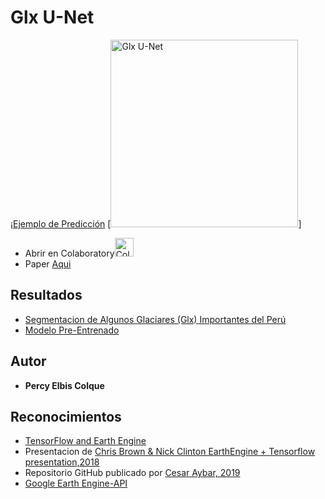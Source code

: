 # Glx U-Net
¡[Ejemplo de Predicción]("https://3.bp.blogspot.com/--G_YrgBPoGk/XYE9EK9Q-fI/AAAAAAAAA2c/1BzRjutg_oIuwF_qBHz5W3oc_XfZDKDigCLcBGAsYHQ/s400/glx2019.jpg")
[<img src="https://3.bp.blogspot.com/--G_YrgBPoGk/XYE9EK9Q-fI/AAAAAAAAA2c/1BzRjutg_oIuwF_qBHz5W3oc_XfZDKDigCLcBGAsYHQ/s400/glx2019.jpg" width ="300" hight = "400" alt="Glx U-Net"/>]
* Abrir en Colaboratory[<img src="https://colab.research.google.com/img/colab_favicon.ico" width ="30" hight = "40" alt="Colab"/>](https://colab.research.google.com/drive/1_3DaVTQbkjF4tJYNSI34u4RN23xENBvP)
* Paper [Aqui](https://arxiv.org/abs/1505.04597)
## Resultados
* [Segmentacion de Algunos Glaciares (Glx) Importantes del Perú](https://percyelbis.github.io/glx_unet/)
* [Modelo Pre-Entrenado](https://drive.google.com/open?id=1_1M9_zziF753YSVWEx3nKFZx0uJJtglk)
## Autor

* **Percy Elbis Colque**

## Reconocimientos
* [TensorFlow and Earth Engine](https://developers.google.com/earth-engine/tensorflow)
* Presentacion de [Chris Brown & Nick Clinton EarthEngine + Tensorflow presentation,2018](https://www.youtube.com/watch?v=w-1xfF0IaeU)
* Repositorio GitHub publicado por [Cesar Aybar, 2019](https://github.com/csaybar/EEwPython/blob/master/cnn_demo.ipynb)
* [Google Earth Engine-API](https://github.com/google/earthengine-api)


